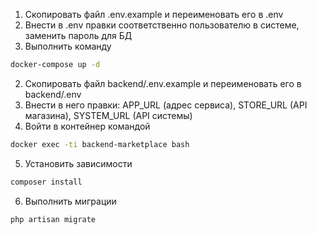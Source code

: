 1. Скопировать файл .env.example и переименовать его в .env
2. Внести в .env правки соответственно пользователю в системе, заменить пароль для БД
2. Выполнить команду
```bash
docker-compose up -d
```
2. Скопировать файл backend/.env.example и переименовать его в backend/.env
3. Внести в него правки: APP_URL (адрес сервиса), STORE_URL (API магазина), SYSTEM_URL (API системы)
4. Войти в контейнер командой
```bash
docker exec -ti backend-marketplace bash
```
5. Установить зависимости
```bash
composer install
```
6. Выполнить миграции
```bash
php artisan migrate
```
